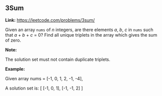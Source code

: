 ## 3Sum

**Link:** https://leetcode.com/problems/3sum/

Given an array `nums` of _n_ integers, are there elements _a_, _b_, _c_ in `nums` such that _a_ + _b_ + _c_ = 0? Find all unique triplets in the array which gives the sum of zero.

**Note:**

The solution set must not contain duplicate triplets.

**Example:**

Given array nums = \[-1, 0, 1, 2, -1, -4\],

A solution set is:
\[
  \[-1, 0, 1\],
  \[-1, -1, 2\]
\]